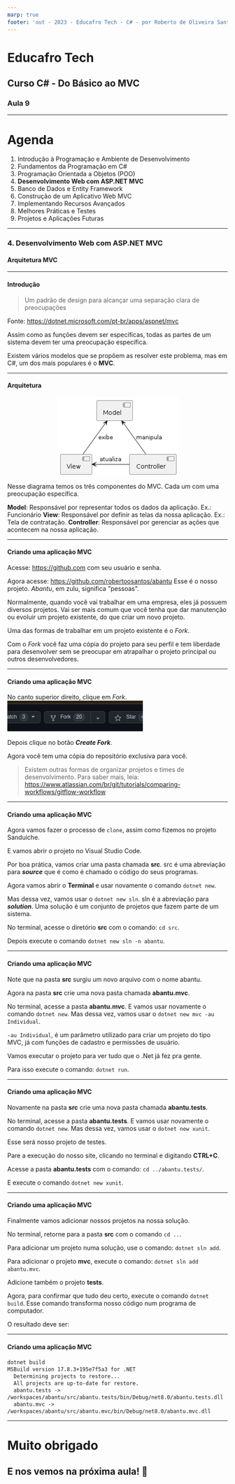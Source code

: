 ```yaml
---
marp: true
footer: 'out - 2023 - Educafro Tech - C# - por Roberto de Oliveira Santos'
---
```

<style>
section {
    justify-content: start;
}

img[alt$="<"] {
    float: left;
    margin-right: 2em;
    }

img[alt$="center"] {
    display: block;
    margin: 0 auto;
    }
</style>

<style scoped>section { justify-content: center; }</style>

# Educafro Tech
## Curso C# - Do Básico ao MVC
### Aula 9
---
# Agenda
1. Introdução à Programação e Ambiente de Desenvolvimento
2. Fundamentos da Programação em C#
3. Programação Orientada a Objetos (POO)
4. **Desenvolvimento Web com ASP.NET MVC**
5. Banco de Dados e Entity Framework
6. Construção de um Aplicativo Web MVC
7. Implementando Recursos Avançados
8. Melhores Práticas e Testes
9. Projetos e Aplicações Futuras

---
<style scoped>section { justify-content: center; }</style>

### 4. Desenvolvimento Web com ASP.NET MVC
#### Arquitetura MVC

---

#### Introdução

> Um padrão de design para alcançar uma separação clara de preocupações

Fonte: https://dotnet.microsoft.com/pt-br/apps/aspnet/mvc

Assim como as funções devem ser específicas, todas as partes de um sistema devem ter uma preocupação específica.

Existem vários modelos que se propõem as resolver este problema, mas em C#, um dos mais populares é o **MVC**.

---

#### Arquitetura

![Modelo conceitual da arquitetura MVC center](../diagrams/out/arquitetura_mvc/arquitetura_mvc.png)

Nesse diagrama temos os três componentes do MVC. Cada um com uma preocupação específica.

**Model**: Responsável por representar todos os dados da aplicação. Ex.: Funcionário
**View**: Responsável por definir as telas da nossa aplicação. Ex.: Tela de contratação.
**Controller**: Responsável por gerenciar as ações que acontecem na nossa aplicação.

---

#### Criando uma aplicação MVC

Acesse: https://github.com com seu usuário e senha.

Agora acesse: https://github.com/robertoosantos/abantu
Esse é o nosso projeto. *Abantu*, em zulu, significa "pessoas".

Normalmente, quando você vai trabalhar em uma empresa, eles já possuem diversos projetos. Vai ser mais comum que você tenha que dar manutenção ou evoluir um projeto existente, do que criar um novo projeto.

Uma das formas de trabalhar em um projeto existente é o *Fork*.

Com o *Fork* você faz uma cópia do projeto para seu perfil e tem liberdade para desenvolver sem se preocupar em atrapalhar o projeto principal ou outros desenvolvedores.

---

#### Criando uma aplicação MVC

No canto superior direito, clique em *Fork*. ![Botão para fazer o fork de um repositório](../assets/images/imagem_fork.png)

Depois clique no botão ***Create Fork***.

Agora você tem uma cópia do repositório exclusiva para você.

> Existem outras formas de organizar projetos e times de desenvolvimento. Para saber mais, leia: https://www.atlassian.com/br/git/tutorials/comparing-workflows/gitflow-workflow

---

#### Criando uma aplicação MVC

Agora vamos fazer o processo de ```clone```, assim como fizemos no projeto Sanduiche.

E vamos abrir o projeto no Visual Studio Code.

Por boa prática, vamos criar uma pasta chamada **src**. src é uma abreviação para ***source*** que é como é chamado o código do seus programas.

Agora vamos abrir o **Terminal** e usar novamente o comando ```dotnet new```.

Mas dessa vez, vamos usar o ```dotnet new sln```. sln é a abreviação para ***solution***. Uma solução é um conjunto de projetos que fazem parte de um sistema.

No terminal, acesse o diretório **src** com o comando: ```cd src```.

Depois execute o comando ```dotnet new sln -n abantu```.

---

#### Criando uma aplicação MVC

Note que na pasta **src** surgiu um novo arquivo com o nome abantu.

Agora na pasta **src** crie uma nova pasta chamada **abantu.mvc**.

No terminal, acesse a pasta **abantu.mvc**. E vamos usar novamente o comando ```dotnet new```. Mas dessa vez, vamos usar o ```dotnet new mvc -au Individual```.

```-au Individual```, é um parâmetro utilizado para criar um projeto do tipo MVC, já com funções de cadastro e permissões de usuário.

Vamos executar o projeto para ver tudo que o .Net já fez pra gente.

Para isso execute o comando: ```dotnet run```.

---

#### Criando uma aplicação MVC

Novamente na pasta **src** crie uma nova pasta chamada **abantu.tests**.

No terminal, acesse a pasta **abantu.tests**. E vamos usar novamente o comando ```dotnet new```. Mas dessa vez, vamos usar o ```dotnet new xunit```.

Esse será nosso projeto de testes.

Pare a execução do nosso site, clicando no terminal e digitando **CTRL+C**.

Acesse a pasta **abantu.tests** com o comando: ```cd ../abantu.tests/```.

E execute o comando ```dotnet new xunit```.

---

#### Criando uma aplicação MVC

Finalmente vamos adicionar nossos projetos na nossa solução.

No terminal, retorne para a pasta **src** com o comando ```cd ..```.

Para adicionar um projeto numa solução, use o comando: ```dotnet sln add```.

Para adicionar o projeto **mvc**, execute o comando: ```dotnet sln add abantu.mvc```.

Adicione também o projeto **tests**.

Agora, para confirmar que tudo deu certo, execute o comando ```dotnet build```. Esse comando transforma nosso código num programa de computador.

O resultado deve ser:

---

#### Criando uma aplicação MVC

```
dotnet build
MSBuild version 17.8.3+195e7f5a3 for .NET
  Determining projects to restore...
  All projects are up-to-date for restore.
  abantu.tests -> /workspaces/abantu/src/abantu.tests/bin/Debug/net8.0/abantu.tests.dll
  abantu.mvc -> /workspaces/abantu/src/abantu.mvc/bin/Debug/net8.0/abantu.mvc.dll
```

---


<style scoped>section { justify-content: center; }</style>

# Muito obrigado
## E nos vemos na próxima aula! 👋




